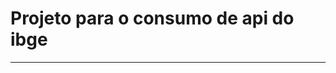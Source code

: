 # Projeto para o consumo de api do ibge
____________________________________________________________________________________________________________________________
